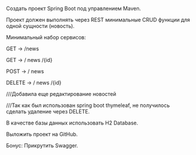 Создать проект Spring Boot под управлением Maven.

Проект должен выполнять через REST минимальные CRUD функции для одной сущности (новость).

Минимальный набор сервисов:

GET -> /news

GET -> / news /{id}

POST -> / news

DELETE -> / news /{id}

///Добавила еще редактирование новостей

///Так как был использован spring boot thymeleaf, не получилось сделать удаление через DELETE.

В качестве базы данных использовать H2 Database.

Выложить проект на GitHub.

Бонус: Прикрутить Swagger.
